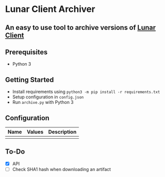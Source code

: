 # Lunar Client Archiver
## An easy to use tool to archive versions of [Lunar Client](https://lunarclient.com/)
## Prerequisites

 - Python 3
## Getting Started
 - Install requirements using `python3 -m pip install -r requirements.txt`
 - Setup configuration in `config.json`
 - Run `archive.py` with Python 3
## Configuration
|Name| Values | Description |
|--|--|--|
|  |  |  |

## To-Do
 - [x] API
 - [ ] Check SHA1 hash when downloading an artifact